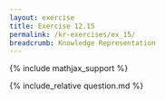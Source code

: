 ```yaml
---
layout: exercise
title: Exercise 12.15
permalink: /kr-exercises/ex_15/
breadcrumb: Knowledge Representation
---
```


{% include mathjax_support %}

<div><i class="arrow-up loader" data-chapter="kr-exercises" data-exercise="ex_15" data-rating="0"></i></div>
{% include_relative question.md %}
